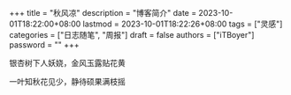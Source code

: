 +++
title = "秋风凉"
description = "博客简介"
date = 2023-10-01T18:22:00+08:00
lastmod = 2023-10-01T18:22:26+08:00
tags = ["灵感"]
categories = ["日志随笔", "周报"]
draft = false
authors = ["iTBoyer"]
password = ""
+++

银杏树下人妖娆，金风玉露贴花黄 

一叶知秋花见少，静待硕果满枝摇 

